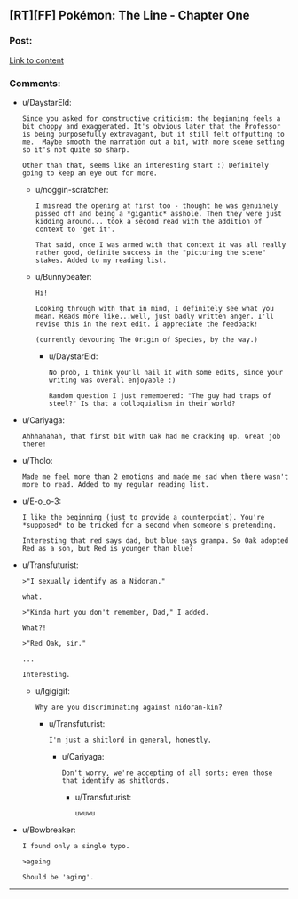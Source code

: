 ## [RT][FF] Pokémon: The Line - Chapter One

### Post:

[Link to content](https://www.fanfiction.net/s/11273833/1/Pok%C3%A9mon-The-Line)

### Comments:

- u/DaystarEld:
  ```
  Since you asked for constructive criticism: the beginning feels a bit choppy and exaggerated. It's obvious later that the Professor is being purposefully extravagant, but it still felt offputting to me.  Maybe smooth the narration out a bit, with more scene setting so it's not quite so sharp.

  Other than that, seems like an interesting start :) Definitely going to keep an eye out for more.
  ```

  - u/noggin-scratcher:
    ```
    I misread the opening at first too - thought he was genuinely pissed off and being a *gigantic* asshole. Then they were just kidding around... took a second read with the addition of context to 'get it'.

    That said, once I was armed with that context it was all really rather good, definite success in the "picturing the scene" stakes. Added to my reading list.
    ```

  - u/Bunnybeater:
    ```
    Hi!

    Looking through with that in mind, I definitely see what you mean. Reads more like...well, just badly written anger. I'll revise this in the next edit. I appreciate the feedback!

    (currently devouring The Origin of Species, by the way.)
    ```

    - u/DaystarEld:
      ```
      No prob, I think you'll nail it with some edits, since your writing was overall enjoyable :)

      Random question I just remembered: "The guy had traps of steel?" Is that a colloquialism in their world?
      ```

- u/Cariyaga:
  ```
  Ahhhahahah, that first bit with Oak had me cracking up. Great job there!
  ```

- u/Tholo:
  ```
  Made me feel more than 2 emotions and made me sad when there wasn't more to read. Added to my regular reading list.
  ```

- u/E-o_o-3:
  ```
  I like the beginning (just to provide a counterpoint). You're *supposed* to be tricked for a second when someone's pretending.

  Interesting that red says dad, but blue says grampa. So Oak adopted Red as a son, but Red is younger than blue?
  ```

- u/Transfuturist:
  ```
  >"I sexually identify as a Nidoran."

  what.

  >"Kinda hurt you don't remember, Dad," I added.

  What?!

  >"Red Oak, sir."

  ...

  Interesting.
  ```

  - u/Igigigif:
    ```
    Why are you discriminating against nidoran-kin?
    ```

    - u/Transfuturist:
      ```
      I'm just a shitlord in general, honestly.
      ```

      - u/Cariyaga:
        ```
        Don't worry, we're accepting of all sorts; even those that identify as shitlords.
        ```

        - u/Transfuturist:
          ```
          uwuwu
          ```

- u/Bowbreaker:
  ```
  I found only a single typo.

  >ageing

  Should be 'aging'.
  ```

---


